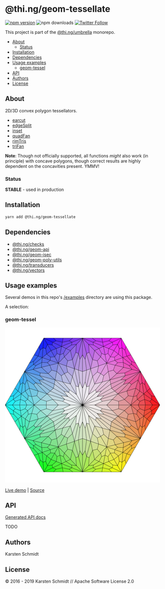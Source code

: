 <!-- This file is generated - DO NOT EDIT! -->

# @thi.ng/geom-tessellate

[![npm version](https://img.shields.io/npm/v/@thi.ng/geom-tessellate.svg)](https://www.npmjs.com/package/@thi.ng/geom-tessellate)
![npm downloads](https://img.shields.io/npm/dm/@thi.ng/geom-tessellate.svg)
[![Twitter Follow](https://img.shields.io/twitter/follow/thing_umbrella.svg?style=flat-square&label=twitter)](https://twitter.com/thing_umbrella)

This project is part of the
[@thi.ng/umbrella](https://github.com/thi-ng/umbrella/) monorepo.

- [About](#about)
  - [Status](#status)
- [Installation](#installation)
- [Dependencies](#dependencies)
- [Usage examples](#usage-examples)
  - [geom-tessel](#geom-tessel)
- [API](#api)
- [Authors](#authors)
- [License](#license)

## About

2D/3D convex polygon tessellators.

- [earcut](https://github.com/thi-ng/umbrella/tree/master/packages/geom-tessellate/src/earcut.ts)
- [edgeSplit](https://github.com/thi-ng/umbrella/tree/master/packages/geom-tessellate/src/edge-split.ts)
- [inset](https://github.com/thi-ng/umbrella/tree/master/packages/geom-tessellate/src/inset.ts)
- [quadFan](https://github.com/thi-ng/umbrella/tree/master/packages/geom-tessellate/src/quad-fan.ts)
- [rimTris](https://github.com/thi-ng/umbrella/tree/master/packages/geom-tessellate/src/rim-tris.ts)
- [triFan](https://github.com/thi-ng/umbrella/tree/master/packages/geom-tessellate/src/tri-fan.ts)

**Note**: Though not officially supported, all functions *might* also
work (in principle) with concave polygons, though correct results are
highly dependent on the concavities present. YMMV!

### Status

**STABLE** - used in production

## Installation

```bash
yarn add @thi.ng/geom-tessellate
```

## Dependencies

- [@thi.ng/checks](https://github.com/thi-ng/umbrella/tree/master/packages/checks)
- [@thi.ng/geom-api](https://github.com/thi-ng/umbrella/tree/master/packages/geom-api)
- [@thi.ng/geom-isec](https://github.com/thi-ng/umbrella/tree/master/packages/geom-isec)
- [@thi.ng/geom-poly-utils](https://github.com/thi-ng/umbrella/tree/master/packages/geom-poly-utils)
- [@thi.ng/transducers](https://github.com/thi-ng/umbrella/tree/master/packages/transducers)
- [@thi.ng/vectors](https://github.com/thi-ng/umbrella/tree/master/packages/vectors)

## Usage examples

Several demos in this repo's
[/examples](https://github.com/thi-ng/umbrella/tree/master/examples)
directory are using this package.

A selection:

### geom-tessel

![screenshot](https://raw.githubusercontent.com/thi-ng/umbrella/master/assets/geom/tessel.png)

[Live demo](https://demo.thi.ng/umbrella/geom-tessel/) | [Source](https://github.com/thi-ng/umbrella/tree/master/examples/geom-tessel)

## API

[Generated API docs](https://docs.thi.ng/umbrella/geom-tessellate/)

TODO

## Authors

Karsten Schmidt

## License

&copy; 2016 - 2019 Karsten Schmidt // Apache Software License 2.0
